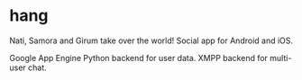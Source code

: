 hang
====

Nati, Samora and Girum take over the world! Social app for Android and iOS.

Google App Engine Python backend for user data. XMPP backend for multi-user chat.
